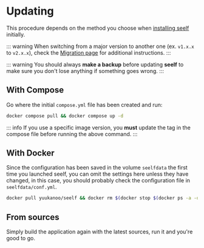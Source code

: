 # Updating

This procedure depends on the method you choose when [installing seelf](/guide/installation) initially.

::: warning
When switching from a major version to another one (ex. `v1.x.x` to `v2.x.x`), check the [Migration page](/guide/migration) for additional instructions.
:::

::: warning
You should always **make a backup** before updating **seelf** to make sure you don't lose anything if something goes wrong.
:::

## With Compose

Go where the initial `compose.yml` file has been created and run:

```sh
docker compose pull && docker compose up -d
```

::: info
If you use a specific image version, you **must** update the tag in the compose file before running the above command.
:::

## With Docker

Since the configuration has been saved in the volume `seelfdata` the first time you launched seelf, you can omit the settings here unless they have changed, in this case, you should probably check the configuration file in `seelfdata/conf.yml`.

```sh
docker pull yuukanoo/seelf && docker rm $(docker stop $(docker ps -a -q --filter="ancestor=yuukanoo/seelf")) && docker run -d -v "/var/run/docker.sock:/var/run/docker.sock" -v "seelfdata:/seelf/data" -v "seelfssh:/root/.ssh" -p "8080:8080" yuukanoo/seelf
```

## From sources

Simply build the application again with the latest sources, run it and you're good to go.
